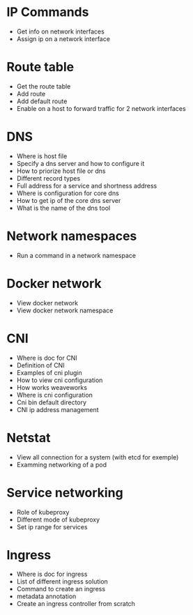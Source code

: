 # IP Commands

 - Get info on network interfaces
 - Assign ip on a network interface

# Route table

 - Get the route table
 - Add route
 - Add default route
 - Enable on a host to forward traffic for 2 network interfaces

# DNS 

 - Where is host file
 - Specify a dns server and how to configure it
 - How to priorize host file or dns
 - Different record types
 - Full address for a service and shortness address
 - Where is configuration for core dns
 - How to get ip of the core dns server
 - What is the name of the dns tool

# Network namespaces

 - Run a command in a network namespace

# Docker network

 - View docker network
 - View docker network namespace

# CNI

 - Where is doc for CNI
 - Definition of CNI
 - Examples of cni plugin
 - How to view cni configuration
 - How works weaveworks
 - Where is cni configuration
 - Cni bin default directory
 - CNI ip address management


# Netstat

 - View all connection for a system (with etcd for exemple)
 - Examming networking of a pod

# Service networking

 - Role of kubeproxy
 - Different mode of kubeproxy
 - Set ip range for services

# Ingress

 - Where is doc for ingress
 - List of different ingress solution
 - Command to create an ingress
 - metadata annotation
 - Create an ingress controller from scratch